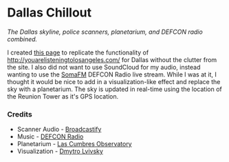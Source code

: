 # Dallas Chillout
_The Dallas skyline, police scanners, planetarium, and DEFCON radio combined._

I created [this page](http://chill.shadow.systems/) to replicate the functionality of http://youarelisteningtolosangeles.com/ for Dallas without the clutter from the site. I also did not want to use SoundCloud for my audio, instead wanting to use the [SomaFM](http://somafm.com/) DEFCON Radio live stream. While I was at it, I thought it would be nice to add in a visualization-like effect and replace the sky with a planetarium. The sky is updated in real-time using the location of the Reunion Tower as it's GPS location.

### Credits
* Scanner Audio - [Broadcastify](http://broadcastify.com/)
* Music - [DEFCON Radio](http://somafm.com/defcon/)
* Planetarium - [Las Cumbres Observatory](http://virtualsky.lco.global/)
* Visualization - [Dmytro Lvivsky](http://codepen.io/UnforbiddenYet/pen/mOmrvB)
